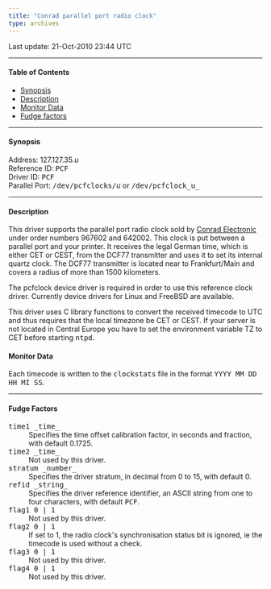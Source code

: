 ```yaml
---
title: "Conrad parallel port radio clock"
type: archives
---
```


Last update: 21-Oct-2010 23:44 UTC

* * *

#### Table of Contents

*   [Synopsis](/archives/drivers/driver35/#synopsis)
*   [Description](/archives/drivers/driver35/#description)
*   [Monitor Data](/archives/drivers/driver35/#monitor-data)
*   [Fudge factors](/archives/drivers/driver35/#fudge-factors)

* * *

#### Synopsis

Address: 127.127.35._u_  
Reference ID: <tt>PCF</tt>  
Driver ID: <tt>PCF</tt>  
Parallel Port: <tt>/dev/pcfclocks/_u_</tt> or <tt>/dev/pcfclock_u_</tt>

* * *

#### Description

This driver supports the parallel port radio clock sold by [Conrad Electronic](http://www.conrad.com/) under order numbers 967602 and 642002\. This clock is put between a parallel port and your printer. It receives the legal German time, which is either CET or CEST, from the DCF77 transmitter and uses it to set its internal quartz clock. The DCF77 transmitter is located near to Frankfurt/Main and covers a radius of more than 1500 kilometers.

The pcfclock device driver is required in order to use this reference clock driver. Currently device drivers for Linux and FreeBSD are available.

This driver uses C library functions to convert the received timecode to UTC and thus requires that the local timezone be CET or CEST. If your server is not located in Central Europe you have to set the environment variable TZ to CET before starting <tt>ntpd</tt>.

#### Monitor Data

Each timecode is written to the <tt>clockstats</tt> file in the format <tt>YYYY MM DD HH MI SS</tt>.

* * *

#### Fudge Factors

<dl>

<dt><tt>time1 _time_</tt></dt>

<dd>Specifies the time offset calibration factor, in seconds and fraction, with default 0.1725.</dd>

<dt><tt>time2 _time_</tt></dt>

<dd>Not used by this driver.</dd>

<dt><tt>stratum _number_</tt></dt>

<dd>Specifies the driver stratum, in decimal from 0 to 15, with default 0.</dd>

<dt><tt>refid _string_</tt></dt>

<dd>Specifies the driver reference identifier, an ASCII string from one to four characters, with default <tt>PCF</tt>.</dd>

<dt><tt>flag1 0 | 1</tt></dt>

<dd>Not used by this driver.</dd>

<dt><tt>flag2 0 | 1</tt></dt>

<dd>If set to 1, the radio clock's synchronisation status bit is ignored, ie the timecode is used without a check.</dd>

<dt><tt>flag3 0 | 1</tt></dt>

<dd>Not used by this driver.</dd>

<dt><tt>flag4 0 | 1</tt></dt>

<dd>Not used by this driver.</dd>

</dl>
